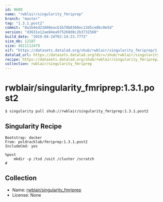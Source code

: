 ```yaml
---
id: 8608
name: "rwblair/singularity_fmriprep"
branch: "master"
tag: "1.3.1.post2"
commit: "8a1b4ed21608eacb1b78b0360ec13d5ce8bc0e5d"
version: "d3631e12ae84ea975260d8c2b3732560"
build_date: "2019-04-24T02:14:23.777Z"
size_mb: 12187
size: 4811112479
sif: "https://datasets.datalad.org/shub/rwblair/singularity_fmriprep/1.3.1.post2/2019-04-24-8a1b4ed2-d3631e12/d3631e12ae84ea975260d8c2b3732560.simg"
datalad_url: https://datasets.datalad.org?dir=/shub/rwblair/singularity_fmriprep/1.3.1.post2/2019-04-24-8a1b4ed2-d3631e12/
recipe: https://datasets.datalad.org/shub/rwblair/singularity_fmriprep/1.3.1.post2/2019-04-24-8a1b4ed2-d3631e12/Singularity
collection: rwblair/singularity_fmriprep
---
```


# rwblair/singularity_fmriprep:1.3.1.post2

```bash
$ singularity pull shub://rwblair/singularity_fmriprep:1.3.1.post2
```

## Singularity Recipe

```singularity
Bootstrap: docker
From: poldracklab/fmriprep:1.3.1.post2
IncludeCmd: yes

%post
    mkdir -p /tsd /usit /cluster /scratch
#
```

## Collection

 - Name: [rwblair/singularity_fmriprep](https://github.com/rwblair/singularity_fmriprep)
 - License: None

